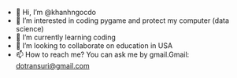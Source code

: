 - 👋 Hi, I’m @khanhngocdo
- 👀 I’m interested in coding pygame and protect my computer (data science)
- 🌱 I’m currently learning coding
- 💞️ I’m looking to collaborate on education in USA
- 📫 How to reach me? You can ask me by gmail.Gmail: dotransuri@gmail.com



